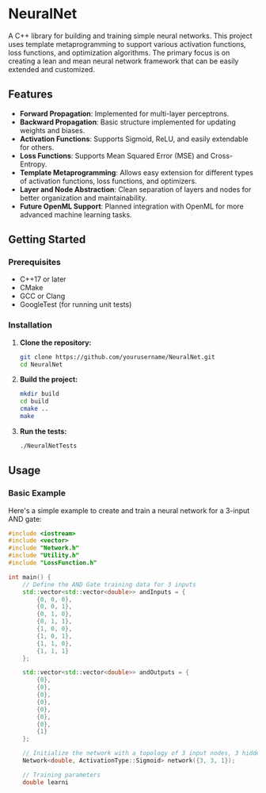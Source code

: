 # NeuralNet

A C++ library for building and training simple neural networks. This project uses template metaprogramming to support various activation functions, loss functions, and optimization algorithms. The primary focus is on creating a lean and mean neural network framework that can be easily extended and customized.

## Features

- **Forward Propagation**: Implemented for multi-layer perceptrons.
- **Backward Propagation**: Basic structure implemented for updating weights and biases.
- **Activation Functions**: Supports Sigmoid, ReLU, and easily extendable for others.
- **Loss Functions**: Supports Mean Squared Error (MSE) and Cross-Entropy.
- **Template Metaprogramming**: Allows easy extension for different types of activation functions, loss functions, and optimizers.
- **Layer and Node Abstraction**: Clean separation of layers and nodes for better organization and maintainability.
- **Future OpenML Support**: Planned integration with OpenML for more advanced machine learning tasks.

## Getting Started

### Prerequisites

- C++17 or later
- CMake
- GCC or Clang
- GoogleTest (for running unit tests)

### Installation

1. **Clone the repository:**

    ```bash
    git clone https://github.com/yourusername/NeuralNet.git
    cd NeuralNet
    ```

2. **Build the project:**

    ```bash
    mkdir build
    cd build
    cmake ..
    make
    ```

3. **Run the tests:**

    ```bash
    ./NeuralNetTests
    ```

## Usage

### Basic Example

Here's a simple example to create and train a neural network for a 3-input AND gate:

```cpp
#include <iostream>
#include <vector>
#include "Network.h"
#include "Utility.h"
#include "LossFunction.h"

int main() {
    // Define the AND Gate training data for 3 inputs
    std::vector<std::vector<double>> andInputs = {
        {0, 0, 0},
        {0, 0, 1},
        {0, 1, 0},
        {0, 1, 1},
        {1, 0, 0},
        {1, 0, 1},
        {1, 1, 0},
        {1, 1, 1}
    };

    std::vector<std::vector<double>> andOutputs = {
        {0},
        {0},
        {0},
        {0},
        {0},
        {0},
        {0},
        {1}
    };

    // Initialize the network with a topology of 3 input nodes, 3 hidden nodes, and 1 output node
    Network<double, ActivationType::Sigmoid> network({3, 3, 1});

    // Training parameters
    double learni
